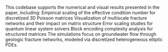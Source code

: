 This codebase supports the numerical and visual results presented in the paper, including:
  Empirical scaling of the effective condition number for discretized 3D Poisson matrices
  Visualization of multiscale fracture networks and their impact on matrix structure
  Error scaling studies for quantum linear system solvers
  Block encoding complexity analysis for structured matrices
The simulations focus on groundwater flow through geologic fracture networks, modeled via discretized heterogeneous elliptic PDEs.
